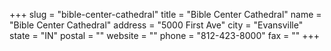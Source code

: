 +++
slug = "bible-center-cathedral"
title = "Bible Center Cathedral"
name = "Bible Center Cathedral"
address = "5000 First Ave"
city = "Evansville"
state = "IN"
postal = ""
website = ""
phone = "812-423-8000"
fax = ""
+++

